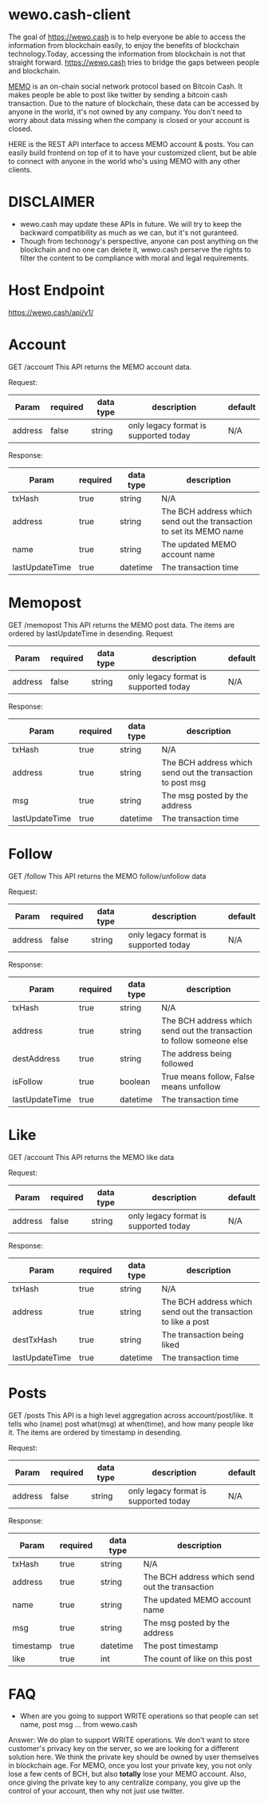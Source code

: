 # wewo.cash-client
The goal of https://wewo.cash is to help everyone be able to access the information from blockchain easily, to enjoy the benefits of blockchain technology.Today, accessing the information from blockchain is not that straight forward. https://wewo.cash tries to bridge the gaps between people and blockchain.

[MEMO](https://memo.cash/protocol) is an on-chain social network protocol based on Bitcoin Cash. It makes people be able to post like twitter by sending a bitcoin cash transaction. Due to the nature of blockchain, these data can be accessed by anyone in the world, it's not owned by any company. You don't need to worry about data missing when the company is closed or your account is closed.

HERE is the REST API interface to access MEMO account & posts. You can easily build frontend on top of it to have your customized client, but be able to connect with anyone in the world who's using MEMO with any other clients.

# DISCLAIMER
* wewo.cash may update these APIs in future. We will try to keep the backward compatibility as much as we can, but it's not guranteed.
* Though from techonogy's perspective, anyone can post anything on the blockchain and no one can delete it, wewo.cash perserve the rights to filter the content to be compliance with moral and legal requirements.

# Host Endpoint
https://wewo.cash/api/v1/

# Account
GET /account
This API returns the MEMO account data.

Request:

Param |	required | data type | description | default
---|---|---|---|---
address | false | string | only legacy format is supported today | N/A

Response:

Param |	required | data type | description
---|---|---|---
txHash | true | string | N/A
address | true | string | The BCH address which send out the transaction to set its MEMO name
name | true | string | The updated MEMO account name
lastUpdateTime | true | datetime | The transaction time

# Memopost
GET /memopost
This API returns the MEMO post data. The items are ordered by lastUpdateTime in desending.
Request

Param |	required | data type | description | default
---|---|---|---|---
address | false | string | only legacy format is supported today | N/A

Response:

Param |	required | data type | description
---|---|---|---
txHash | true | string | N/A
address | true | string | The BCH address which send out the transaction to post msg
msg | true | string | The msg posted by the address
lastUpdateTime | true | datetime | The transaction time

# Follow
GET /follow
This API returns the MEMO follow/unfollow data

Request:

Param |	required | data type | description | default
---|---|---|---|---
address | false | string | only legacy format is supported today | N/A

Response:

Param |	required | data type | description
---|---|---|---
txHash | true | string | N/A
address | true | string | The BCH address which send out the transaction to follow someone else
destAddress | true | string | The address being followed
isFollow | true | boolean | True means follow, False means unfollow
lastUpdateTime | true | datetime | The transaction time

# Like
GET /account
This API returns the MEMO like data

Request:

Param |	required | data type | description | default
---|---|---|---|---
address | false | string | only legacy format is supported today | N/A

Response:

Param |	required | data type | description
---|---|---|---
txHash | true | string | N/A
address | true | string | The BCH address which send out the transaction to like a post
destTxHash | true | string | The transaction being liked
lastUpdateTime | true | datetime | The transaction time

# Posts
GET /posts
This API is a high level aggregation across account/post/like. It tells who (name) post what(msg) at when(time), and how many people like it. The items are ordered by timestamp in desending.

Request:

Param |	required | data type | description | default
---|---|---|---|---
address | false | string | only legacy format is supported today | N/A

Response:

Param |	required | data type | description
---|---|---|---
txHash | true | string | N/A
address | true | string | The BCH address which send out the transaction
name | true | string | The updated MEMO account name
msg | true | string | The msg posted by the address
timestamp | true | datetime | The post timestamp
like | true | int | The count of like on this post

# FAQ
* When are you going to support WRITE operations so that people can set name, post msg ... from wewo.cash

Answer: We do plan to support WRITE operations. We don't want to store customer's privacy key on the server, so we are looking for a different solution here. We think the private key should be owned by user themselves in blockchain age. For MEMO, once you lost your private key, you not only lose a few cents of BCH, but also **totally** lose your MEMO account. Also, once giving the private key to any centralize company, you give up the control of your account, then why not just use twitter.
